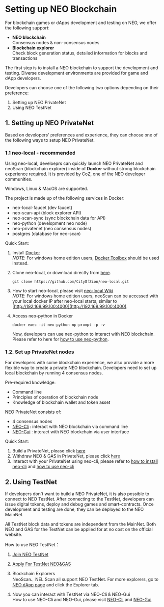 # Setting up NEO Blockchain
For blockchain games or dApps development and testing on NEO, we offer the following support:
* **NEO blockchain**
\
Consensus nodes & non-consensus nodes
* **Blockchain explorer**
\
Check block generation status, detailed information for blocks and transactions

The first step is to install a NEO blockchain to support the development and testing. Diverse development environments are provided for game and dApp developers. 

Developers can choose one of the following two options depending on their preference:
1. Setting up NEO PrivateNet
2. Using NEO TestNet

## 1. Setting up NEO PrivateNet
Based on developers' preferences and experience, they can choose one of the following ways to setup NEO PrivateNet.
 ### 1.1 **neo-local** - recommended
Using neo-local, develoeprs can quickly launch NEO PrivateNet and neoScan (blockchain explorer) inside of **Docker** without strong blockchain experience required. It is provided by CoZ, one of the NEO developer communities. 

Windows, Linux & MacOS are supported.

The project is made up of the following services in Docker:

* neo-local-faucet (dev faucet)
* neo-scan-api (block explorer API)
* neo-scan-sync (sync blockchain data for API)
* neo-python (development neo node)
* neo-privatenet (neo consensus nodes)
* postgres (database for neo-scan)

Quick Start:
1. Install [Docker](https://www.docker.com/products/docker-desktop)
\
*NOTE*: For windows home edition users, [Docker Toolbox](https://docs.docker.com/toolbox/toolbox_install_windows/) should be used instead.

2. Clone neo-local, or download directly from [here](https://github.com/CityOfZion/neo-local/archive/master.zip).
    ```
    git clone https://github.com/CityOfZion/neo-local.git
    ```

3. How to start neo-local, please visit [neo-local Wiki](https://github.com/CityOfZion/neo-local/wiki)
\
*NOTE*: For windows home edition users, neoScan can be accessed  with your local docker IP after neo-local starts, similar to [http://192.168.99.100:4000](http://192.168.99.100:4000).
4. Access neo-python in Docker
    ```
    docker exec -it neo-python np-prompt -p -v
    ```
    Now, developers can use neo-python to interact with NEO blockchain. Please refer to here for [how to use neo-python](https://github.com/HandsomeJeff/neo-python-workshop/blob/master/part2_neopy.md#task-2---wallet-operations).

### 1.2. **Set up PrivateNet nodes**
For developers with some blockchain experience, we also provide a more flexible way to create a private NEO blockchain. Developers need to set up local blockchain by running 4 consensus nodes.

Pre-required knowledge:
* Command line
* Principles of operation of blockchain node
* Knowledge of blockchain wallet and token asset

NEO PrivateNet consists of:
* 4 consensus nodes
* [NEO-Cli](https://docs.neo.org/docs/en-us/node/cli/setup.html) : interact with NEO blockchain via command line
* [NEO-Gui](https://docs.neo.org/docs/en-us/node/gui/install.html) : interact with NEO blockchain via user interface

Quick Start:
1. Build a PrivateNet, please click [here](https://docs.neo.org/docs/en-us/network/private-chain/private-chain2.html)
2. Withdraw NEO & GAS in PrivateNet, please click [here](https://docs.neo.org/docs/en-us/network/private-chain/private-chain.html#b750820e)
3. Interact with your PrivateNet using neo-cli, please refer to [how to install neo-cli](https://docs.neo.org/docs/en-us/node/cli/setup.html) and [how to use neo-cli](https://docs.neo.org/docs/en-us/node/cli/cli.html)


## 2. Using TestNet
If developers don't want to build a NEO PrivateNet, it is also possible to connect to NEO TestNet. After connecting to the TestNet, developers can issue digital tokens, deploy and debug games and smart-contracts. Once development and testing are done, they can be deployed to the NEO MainNet.

All TestNet block data and tokens are independent from the MainNet. Both NEO and GAS for the TestNet can be applied for at no cost on the official website.

How to use NEO TestNet：

1. [Join NEO TestNet](https://docs.neo.org/docs/en-us/network/testnet.html#ef6f7486)

2. [Apply For TestNet NEO&GAS](https://neowish.ngd.network/)

3. Blockchain Explorers
\
NeoScan、NEL Scan all support NEO TestNet. For more explorers, go to [NEO dApp page](http://ndApp.org/) and click the Explorer tab.

4. Now you can interact with TestNet via NEO-Cli & NEO-Gui
    \
    How to use NEO-Cli and NEO-Gui, please visit [NEO-Cli](https://docs.neo.org/docs/en-us/node/cli/cli.html) and [NEO-Gui](https://docs.neo.org/docs/en-us/node/gui/install.html).
    
